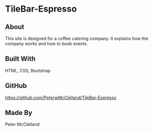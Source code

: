 # TileBar-Espresso

## About
This site is designed for a coffee catering company.
It explains how the company works and how to book events.

## Built With
HTML, CSS, Bootstrap

## GitHub
https://github.com/PeterwMcClelland/TileBar-Espresso

## Made By
Peter McClelland